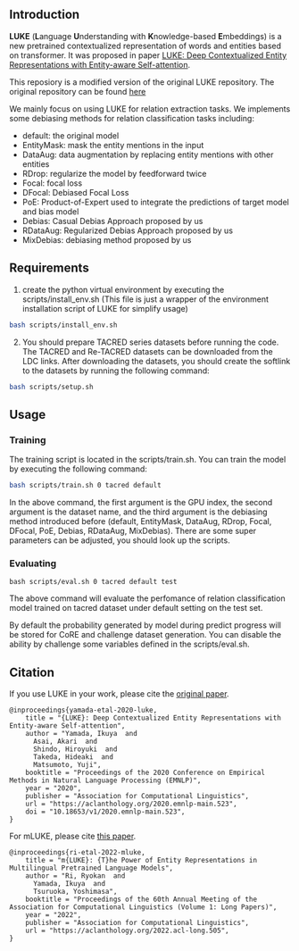 ## Introduction

**LUKE** (**L**anguage **U**nderstanding with **K**nowledge-based
**E**mbeddings) is a new pretrained contextualized representation of words and entities based on transformer. It was
proposed in paper
[LUKE: Deep Contextualized Entity Representations with Entity-aware Self-attention](https://arxiv.org/abs/2010.01057).

This reposiory is a modified version of the original LUKE repository. The original repository can be
found [here](https://github.com/studio-ousia/luke)

We mainly focus on using LUKE for relation extraction tasks. We implements some debiasing methods for relation
classification tasks including:

* default: the original model
* EntityMask: mask the entity mentions in the input
* DataAug: data augmentation by replacing entity mentions with other entities
* RDrop: regularize the model by feedforward twice
* Focal: focal loss
* DFocal: Debiased Focal Loss
* PoE: Product-of-Expert used to integrate the predictions of target model and bias model
* Debias: Casual Debias Approach proposed by us
* RDataAug: Regularized Debias Approach proposed by us
* MixDebias: debiasing method proposed by us

## Requirements

1. create the python virtual environment by executing the scripts/install_env.sh (This file is just a wrapper of the environment
   installation script of LUKE for simplify usage)

```bash
bash scripts/install_env.sh 
```

2. You should prepare TACRED series datasets before running the code. The TACRED and Re-TACRED datasets can be downloaded from the LDC links. After downloading the datasets, you should create the softlink to the datasets by running the following command:

```bash
bash scripts/setup.sh
```

## Usage

### Training

The training script is located in the scripts/train.sh. You can train the model by executing the following command:

```bash
bash scripts/train.sh 0 tacred default
```

In the above command, the first argument is the GPU index, the second argument is the dataset name, and the third argument is the debiasing method introduced before (default, EntityMask, DataAug, RDrop, Focal, DFocal, PoE, Debias, RDataAug, MixDebias). There are some super parameters can be adjusted, you should look up the scripts.

### Evaluating

```bssh
bash scripts/eval.sh 0 tacred default test
```

The above command will evaluate the perfomance of relation classification model trained on tacred dataset under default setting on the test set. 

By default the probability generated by model during predict progress will be stored for CoRE and
challenge dataset generation. You can disable the ability by challenge some variables defined in the scripts/eval.sh.

## Citation

If you use LUKE in your work, please cite the
[original paper](https://aclanthology.org/2020.emnlp-main.523/).

```
@inproceedings{yamada-etal-2020-luke,
    title = "{LUKE}: Deep Contextualized Entity Representations with Entity-aware Self-attention",
    author = "Yamada, Ikuya  and
      Asai, Akari  and
      Shindo, Hiroyuki  and
      Takeda, Hideaki  and
      Matsumoto, Yuji",
    booktitle = "Proceedings of the 2020 Conference on Empirical Methods in Natural Language Processing (EMNLP)",
    year = "2020",
    publisher = "Association for Computational Linguistics",
    url = "https://aclanthology.org/2020.emnlp-main.523",
    doi = "10.18653/v1/2020.emnlp-main.523",
}
```

For mLUKE, please cite
[this paper](https://aclanthology.org/2022.acl-long.505/).

```
@inproceedings{ri-etal-2022-mluke,
    title = "m{LUKE}: {T}he Power of Entity Representations in Multilingual Pretrained Language Models",
    author = "Ri, Ryokan  and
      Yamada, Ikuya  and
      Tsuruoka, Yoshimasa",
    booktitle = "Proceedings of the 60th Annual Meeting of the Association for Computational Linguistics (Volume 1: Long Papers)",
    year = "2022",
    publisher = "Association for Computational Linguistics",
    url = "https://aclanthology.org/2022.acl-long.505",
}
```
